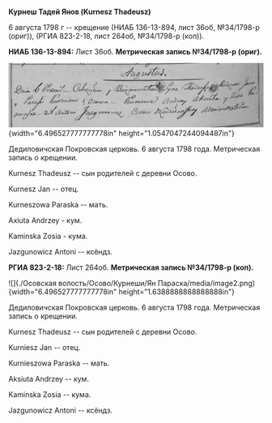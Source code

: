**Курнеш Тадей Янов (Kurnesz Thadeusz)**

6 августа 1798 г -- крещение (НИАБ 136-13-894, лист 36об, №34/1798-р
(ориг)), (РГИА 823-2-18, лист 264об, №34/1798-р (коп)).

**НИАБ 136-13-894:** Лист 36об. **Метрическая запись №34/1798-р
(ориг).**

![](./media/19caedd2ce64566841696b450cf82d94b57ce4f1.png){width="6.496527777777778in"
height="1.0547047244094487in"}

Дедиловичская Покровская церковь. 6 августа 1798 года. Метрическая
запись о крещении.

Kurnesz Thadeusz -- сын родителей с деревни Осовo.

Kurnesz Jan -- отец.

Kurneszowa Paraska -- мать.

Axiuta Andrzey - кум.

Kaminska Zosia - кума.

Jazgunowicz Antoni -- ксёндз.

**РГИА 823-2-18:** Лист 264об. **Метрическая запись №34/1798-р (коп).**

![](./Осовская волость/Осово/Курнеши/Ян Параска/media/image2.png){width="6.496527777777778in"
height="1.6388888888888888in"}

Дедиловичская Покровская церковь. 6 августа 1798 года. Метрическая
запись о крещении.

Kurnesz Thadeusz -- сын родителей с деревни Осово.

Kurniesz Jan -- отец.

Kurnieszowa Paraska -- мать.

Aksiuta Andrzey -- кум.

Kaminska Zosia -- кума.

Jazgunowicz Antoni -- ксёндз.
